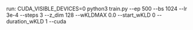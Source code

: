 run: 
  CUDA_VISIBLE_DEVICES=0 python3 train.py --ep 500 --bs 1024 --lr 3e-4 --steps 3 --z_dim 128 --wKLDMAX 0.0 --start_wKLD 0 --duration_wKLD 1 --cuda
